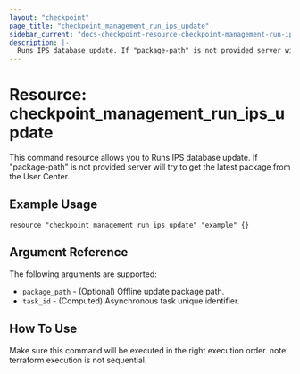 ```yaml
---
layout: "checkpoint"
page_title: "checkpoint_management_run_ips_update"
sidebar_current: "docs-checkpoint-resource-checkpoint-management-run-ips-update"
description: |-
  Runs IPS database update. If "package-path" is not provided server will try to get the latest package from the User Center.
---
```


# Resource: checkpoint_management_run_ips_update

This command resource allows you to Runs IPS database update. If "package-path" is not provided server will try to get the latest package from the User Center.

## Example Usage

```hcl
resource "checkpoint_management_run_ips_update" "example" {}
```

## Argument Reference

The following arguments are supported:

* `package_path` - (Optional) Offline update package path.
* `task_id` - (Computed) Asynchronous task unique identifier. 

## How To Use
Make sure this command will be executed in the right execution order. 
note: terraform execution is not sequential.    



